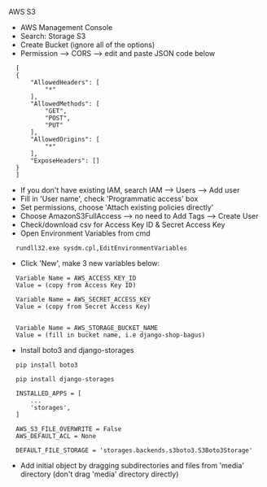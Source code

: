 AWS S3
* AWS Management Console
* Search: Storage S3
* Create Bucket (ignore all of the options)
* Permission --> CORS --> edit and paste JSON code below
```
  [
  {
      "AllowedHeaders": [
          "*"
      ],
      "AllowedMethods": [
          "GET",
          "POST",
          "PUT"
      ],
      "AllowedOrigins": [
          "*"
      ],
      "ExposeHeaders": []
  }
  ]
```

* If you don't have existing IAM, search IAM --> Users --> Add user
* Fill in 'User name', check 'Programmatic access' box
* Set permissions, choose 'Attach existing policies directly'
* Choose AmazonS3FullAccess --> no need to Add Tags --> Create User
* Check/download csv for Access Key ID & Secret Access Key
* Open Environment Variables from cmd
```
  rundll32.exe sysdm.cpl,EditEnvironmentVariables
```

* Click 'New', make 3 new variables below:
```
  Variable Name = AWS_ACCESS_KEY_ID
  Value = (copy from Access Key ID)
```
```
  Variable Name = AWS_SECRET_ACCESS_KEY
  Value = (copy from Secret Access Key)


  Variable Name = AWS_STORAGE_BUCKET_NAME
  Value = (fill in bucket name, i.e django-shop-bagus)
```

* Install boto3 and django-storages
```
  pip install boto3
```
```
  pip install django-storages
```
```
  INSTALLED_APPS = [
      ...
      'storages',
  ]
```
```
  AWS_S3_FILE_OVERWRITE = False
  AWS_DEFAULT_ACL = None

  DEFAULT_FILE_STORAGE = 'storages.backends.s3boto3.S3Boto3Storage'
```

* Add initial object by dragging subdirectories and files from 'media' directory (don't drag 'media' directory directly)
